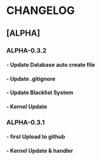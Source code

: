 # CHANGELOG
## [ALPHA]
### ALPHA-0.3.2
#### - Update Database auto create file
#### - Update .gitignore
#### - Update Blacklist System
#### - Kernel Update
### ALPHA-0.3.1
#### - first Upload to github
#### - Kernel Update & handler
